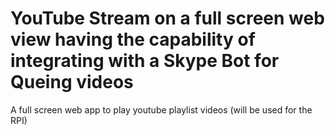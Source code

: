 # YouTube Stream on a full screen web view having the capability of integrating with a Skype Bot for Queing videos
A full screen web app to play youtube playlist videos (will be used for the RPI) 
